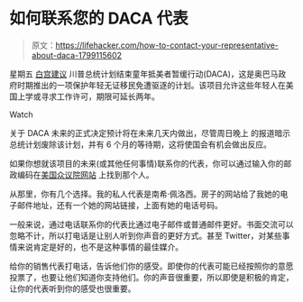 # 如何联系您的 DACA 代表

> 原文：<https://lifehacker.com/how-to-contact-your-representative-about-daca-1799115602>

星期五 [白宫建议](https://www.nbcnews.com/politics/immigration/trump-decision-dreamers-n798151) 川普总统计划结束童年抵美者暂缓行动(DACA)，这是奥巴马政府时期推出的一项保护年轻无证移民免遭驱逐的计划。该项目允许这些年轻人在美国上学或寻求工作许可，期限可延长两年。

Watch

关于 DACA 未来的正式决定预计将在未来几天内做出，尽管周日晚上 的报道暗示总统计划废除该计划，并有 6 个月的等待期，这将使国会有机会做出反应。

如果你想就该项目的未来(或其他任何事情)联系你的代表，你可以通过输入你的邮政编码在[美国众议院网站](https://www.house.gov/representatives/find/) 上找到那个人。

从那里，你有几个选择。我的私人代表是南希·佩洛西。房子的网站给了我她的电子邮件地址，还有一个她的网站链接，上面有她的电话号码。

一般来说，通过电话联系你的代表比通过电子邮件或普通邮件更好。书面交流可以忽略不计，所以打电话是让别人听到你声音的更好方式。甚至 Twitter，对某些事情来说肯定是好的，也不是这种事情的最佳媒介。

给你的销售代表打电话，告诉他们你的感受。即使你的代表可能已经按照你的意愿投票了，也要让他们知道你支持他们。你的声音很重要，所以即使是积极的肯定，让你的代表听到你的感受也很重要。